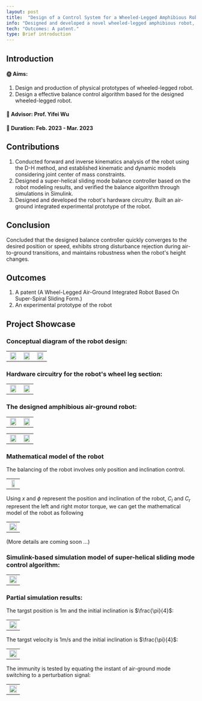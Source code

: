 ```yaml
---
layout: post
title:  "Design of a Control System for a Wheeled-Legged Amphibious Robot Based on Super-Helical Sliding Mode Control."
info: "Designed and developed a novel wheeled-legged amphibious robot, focusing on its balance control issues."
tech: "Outcomes: A patent."
type: Brief introduction
---
```


## Introduction

#### &#127774; Aims: 

1. Design and production of physical prototypes of wheeled-legged robot.
2. Design a effective balance control algorithm based for the designed wheeled-legged robot.


#### &#128221; Advisor: Prof. Yifei Wu 

#### &#128197; Duration: Feb. 2023 - Mar. 2023

## Contributions

1. Conducted forward and inverse kinematics analysis of the robot using the D-H method, and established kinematic and dynamic models considering joint center of mass constraints.
2. Designed a super-helical sliding mode balance controller based on the robot modeling results, and verified the balance algorithm through simulations in Simulink.
3. Designed and developed the robot's hardware circuitry. Built an air-ground integrated experimental prototype of the robot.


## Conclusion

Concluded that the designed balance controller quickly converges to the desired position or speed, exhibits strong disturbance rejection during air-to-ground transitions, and maintains robustness when the robot's height changes.


## Outcomes
 
1. A patent (A Wheel-Legged Air-Ground Integrated Robot Based On Super-Spiral Sliding Form.)
2. An experimental prototype of the robot

## Project Showcase

### Conceptual diagram of the robot design:

<table rules="none" align="center">
	<tr>
		<td>
			<center>
				<img src="https://effun.xyz/assets/img/20230207/kongdi.png" width="90%" />
				<br/>
				<font color="AAAAAA"></font>
			</center>
		</td>
		<td>
			<center>
				<img src="https://effun.xyz/assets/img/20230207/kongdi1.png" width="90%" />
				<br/>
				<font color="AAAAAA"></font>
			</center>
		</td>
		<td>
			<center>
				<img src="https://effun.xyz/assets/img/20230207/kongdi2.png" width="90%" />
				<br/>
				<font color="AAAAAA"></font>
			</center>
		</td>
	</tr>
</table>


### Hardware circuitry for the robot's wheel leg section:

<table rules="none" align="center">
	<tr>
		<td>
			<center>
				<img src="https://effun.xyz/assets/img/20230207/kongdi (5).jpg" width="90%" />
				<br/>
				<font color="AAAAAA"></font>
			</center>
		</td>
		<td>
			<center>
				<img src="https://effun.xyz/assets/img/20230207/kongdi (6).jpg" width="90%" />
				<br/>
				<font color="AAAAAA"></font>
			</center>
		</td>
	</tr>
</table>

### The designed amphibious air-ground robot:

<table rules="none" align="center">
	<tr>
		<td>
			<center>
				<img src="https://effun.xyz/assets/img/20230207/kongdi (2).jpg" width="90%" />
				<br/>
				<font color="AAAAAA"></font>
			</center>
		</td>
		<td>
			<center>
				<img src="https://effun.xyz/assets/img/20230207/kongdi (3).jpg" width="90%" />
				<br/>
				<font color="AAAAAA"></font>
			</center>
		</td>
	</tr>
</table>

<table rules="none" align="center">
	<tr>
		<td>
			<center>
				<img src="https://effun.xyz/assets/img/20230207/3.jpg" width="90%" />
				<br/>
				<font color="AAAAAA"></font>
			</center>
		</td>
		<td>
			<center>
				<img src="https://effun.xyz/assets/img/20230207/4.jpg" width="90%" />
				<br/>
				<font color="AAAAAA"></font>
			</center>
		</td>
	</tr>
</table>

### Mathematical model of the robot

The balancing of the robot involves only position and inclination control.

<table rules="none" align="center">
	<tr>
		<td>
			<center>
				<img src="https://effun.xyz/assets/img/20230207/kongdi3.png" width="60%" />
				<br/>
				<font color="AAAAAA"></font>
			</center>
		</td>
	</tr>
</table>

Using $x$ and $\phi$ represent the position and inclination of the robot, $C_l$ and $C_r$ represent the left and right motor torque, we can get the mathematical model of the robot as following

<table rules="none" align="center">
	<tr>
		<td>
			<center>
				<img src="https://effun.xyz/assets/img/20230207/12.png" width="100%" />
				<br/>
				<font color="AAAAAA"></font>
			</center>
		</td>
	</tr>
</table>

(More details are coming soon ...)

### Simulink-based simulation model of super-helical sliding mode control algorithm:

<table rules="none" align="center">
	<tr>
		<td>
			<center>
				<img src="https://effun.xyz/assets/img/20230207/11.png" width="100%" />
				<br/>
				<font color="AAAAAA"></font>
			</center>
		</td>
	</tr>
</table>

### Partial simulation results:

The targst position is 1m and the initial inclination is $\frac{\pi}{4}$:

<table rules="none" align="center">
	<tr>
		<td>
			<center>
				<img src="https://effun.xyz/assets/img/20230207/位移.png" width="100%" />
				<br/>
				<font color="AAAAAA"></font>
			</center>
		</td>
	</tr>
</table>

The targst velocity is 1m/s and the initial inclination is $\frac{\pi}{4}$:

<table rules="none" align="center">
	<tr>
		<td>
			<center>
				<img src="https://effun.xyz/assets/img/20230207/速度.png" width="100%" />
				<br/>
				<font color="AAAAAA"></font>
			</center>
		</td>
	</tr>
</table>

The immunity is tested by equating the instant of air-ground mode switching to a perturbation signal:

<table rules="none" align="center">
	<tr>
		<td>
			<center>
				<img src="https://effun.xyz/assets/img/20230207/抗扰.png" width="100%" />
				<br/>
				<font color="AAAAAA"></font>
			</center>
		</td>
	</tr>
</table>
